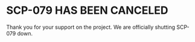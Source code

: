 # SCP-079 HAS BEEN CANCELED

Thank you for your support on the project. We are officially shutting SCP-079 down.
